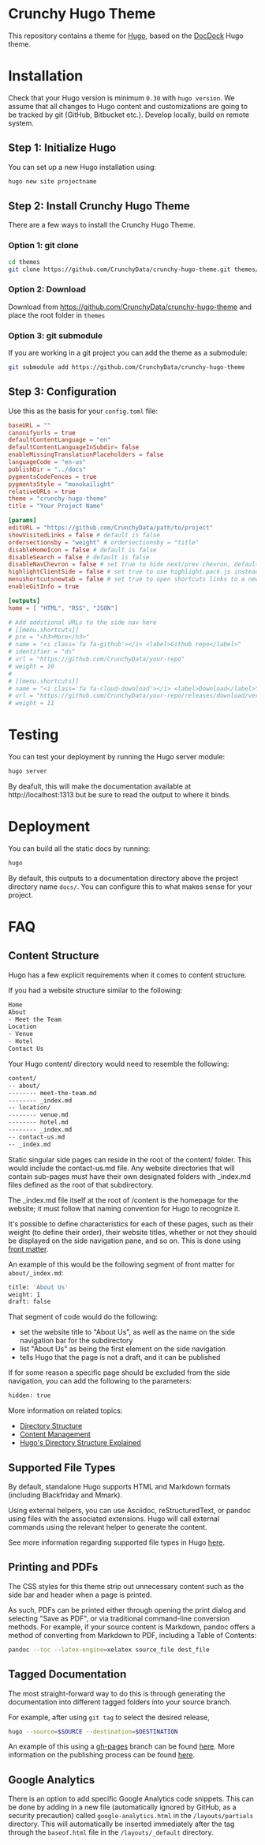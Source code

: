 # Crunchy Hugo Theme

This repository contains a theme for [Hugo](https://gohugo.io/), based on the [DocDock](http://docdock.netlify.com/) Hugo theme.

# Installation

Check that your Hugo version is minimum `0.30` with `hugo version`. We assume that all changes to Hugo content and customizations are going to be tracked by git (GitHub, Bitbucket etc.). Develop locally, build on remote system.

## Step 1: Initialize Hugo

You can set up a new Hugo installation using:

```sh
hugo new site projectname
```

## Step 2: Install Crunchy Hugo Theme

There are a few ways to install the Crunchy Hugo Theme.

### Option 1: git clone

```sh
cd themes
git clone https://github.com/CrunchyData/crunchy-hugo-theme.git themes/crunchy-hugo-theme
```

### Option 2: Download

Download from https://github.com/CrunchyData/crunchy-hugo-theme and place the root folder in `themes`

### Option 3: git submodule

If you are working in a git project you can add the theme as a submodule:

```sh
git submodule add https://github.com/CrunchyData/crunchy-hugo-theme
```

## Step 3: Configuration

Use this as the basis for your `config.toml` file:

```toml
baseURL = ""
canonifyurls = true
defaultContentLanguage = "en"
defaultContentLanguageInSubdir= false
enableMissingTranslationPlaceholders = false
languageCode = "en-us"
publishDir = "../docs"
pygmentsCodeFences = true
pygmentsStyle = "monokailight"
relativeURLs = true
theme = "crunchy-hugo-theme"
title = "Your Project Name"

[params]
editURL = "https://github.com/CrunchyData/path/to/project"
showVisitedLinks = false # default is false
ordersectionsby = "weight" # ordersectionsby = "title"
disableHomeIcon = false # default is false
disableSearch = false # default is false
disableNavChevron = false # set true to hide next/prev chevron, default is false
highlightClientSide = false # set true to use highlight.pack.js instead of the default hugo chroma highlighter
menushortcutsnewtab = false # set true to open shortcuts links to a new tab/window
enableGitInfo = true

[outputs]
home = [ "HTML", "RSS", "JSON"]

# Add additional URLs to the side nav here
# [[menu.shortcuts]]
# pre = "<h3>More</h3>"
# name = "<i class='fa fa-github'></i> <label>Github repo</label>"
# identifier = "ds"
# url = "https://github.com/CrunchyData/your-repo"
# weight = 10
#
# [[menu.shortcuts]]
# name = "<i class='fa fa-cloud-download'></i> <label>Download</label>"
# url = "https://github.com/CrunchyData/your-repo/releases/download/version/your-repo.2.6.tar.gz"
# weight = 11
```

# Testing

You can test your deployment by running the Hugo server module:

```sh
hugo server
```

By deafult, this will make the documentation available at http://localhost:1313 but be sure to read the output to where it binds.

# Deployment

You can build all the static docs by running:

```sh
hugo
```

By default, this outputs to a documentation directory above the project directory name `docs/`. You can configure this to what makes sense for your project.

# FAQ

## Content Structure

Hugo has a few explicit requirements when it comes to content structure.

If you had a website structure similar to the following:

```sh
Home
About
- Meet the Team
Location
- Venue
- Hotel
Contact Us
```
Your Hugo content/ directory would need to resemble the following:

```sh
content/
-- about/
-------- meet-the-team.md
-------- _index.md
-- location/
-------- venue.md
-------- hotel.md
-------- _index.md
-- contact-us.md
-- _index.md
```

Static singular side pages can reside in the root of the content/ folder. This would include the contact-us.md file. Any website directories that will contain sub-pages must have their own designated folders with \_index.md files defined as the root of that subdirectory.

The \_index.md file itself at the root of /content is the homepage for the website; it must follow that naming convention for Hugo to recognize it.

It's possible to define characteristics for each of these pages, such as their weight (to define their order), their website titles, whether or not they should be displayed on the side navigation pane, and so on. This is done using [front matter](https://gohugo.io/content-management/front-matter/).

An example of this would be the following segment of front matter for `about/_index.md`:

```sh
title: 'About Us'
weight: 1
draft: false
```

That segment of code would do the following:
- set the website title to "About Us", as well as the name on the side navigation bar for the subdirectory
- list "About Us" as being the first element on the side navigation
- tells Hugo that the page is not a draft, and it can be published

If for some reason a specific page should be excluded from the side navigation, you can add the following to the parameters:

```sh
hidden: true
```

More information on related topics:
- [Directory Structure](https://gohugo.io/getting-started/directory-structure/)
- [Content Management](https://gohugo.io/content-management/)
- [Hugo's Directory Structure Explained](https://www.jakewiesler.com/blog/hugo-directory-structure/)

## Supported File Types

By default, standalone Hugo supports HTML and Markdown formats (including Blackfriday and Mmark).

Using external helpers, you can use Asciidoc, reStructuredText, or pandoc using files with the associated extensions. Hugo will call external commands using the relevant helper to generate the content.

See more information regarding supported file types in Hugo [here](https://gohugo.io/content-management/formats/).

## Printing and PDFs

The CSS styles for this theme strip out unnecessary content such as the side bar and header when a page is printed.

As such, PDFs can be printed either through opening the print dialog and selecting "Save as PDF", or via traditional command-line conversion methods. For example, if your source content is Markdown, pandoc offers a method of converting from Markdown to PDF, including a Table of Contents:

```sh
pandoc --toc --latex-engine=xelatex source_file dest_file
```

## Tagged Documentation

The most straight-forward way to do this is through generating the documentation into different tagged folders into your source branch.

For example, after using `git tag` to select the desired release,

```sh
hugo --source=$SOURCE --destination=$DESTINATION
```

An example of this using a [gh-pages](https://help.github.com/articles/configuring-a-publishing-source-for-github-pages/#enabling-github-pages-to-publish-your-site-from-master-or-gh-pages) branch can be found [here](https://github.com/CrunchyData/crunchy-containers/tree/gh-pages). More information on the publishing process can be found [here](https://gohugo.io/hosting-and-deployment/hosting-on-github/#deployment-of-project-pages-from-your-gh-pages-branch).

## Google Analytics

There is an option to add specific Google Analytics code snippets. This can be done by adding in a new file (automatically ignored by GitHub, as a security precaution) called `google-analytics.html` in the `/layouts/partials` directory. This will automatically be inserted immediately after the <head> tag through the `baseof.html` file in the `/layouts/_default` directory.
